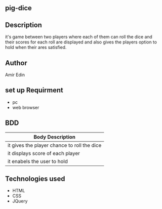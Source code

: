## pig-dice
## Description
it's game between two players where each of them can roll the dice and their scores for each roll are displayed and also gives the players option to hold when their ares satisfied.
## Author
Amir Edin
## set up Requirment
* pc
* web browser
## BDD
| Body Description |
| ---- |
| it gives the player chance  to roll the dice  |
| it displays score of each player |
| it enabels the user to hold |

## Technologies used 
* HTML
* CSS
* JQuery

